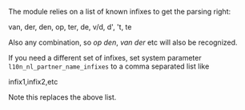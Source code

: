 The module relies on a list of known infixes to get the parsing right:

van, der, den, op, ter, de, v/d, d', 't, te

Also any combination, so *op den*, *van der* etc will also be recognized.

If you need a different set of infixes, set system parameter `l10n_nl_partner_name_infixes` to a comma separated list like

infix1,infix2,etc

Note this replaces the above list.
